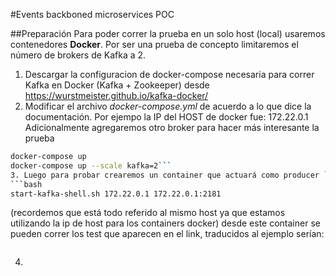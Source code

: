#Events backboned microservices POC

##Preparación
Para poder correr la prueba en un solo host (local) usaremos contenedores **Docker**. Por ser una prueba de concepto limitaremos el número de brokers de Kafka a 2.

1. Descargar la configuracion de docker-compose necesaria para correr Kafka en Docker (Kafka + Zookeeper) desde https://wurstmeister.github.io/kafka-docker/
2. Modificar el archivo *docker-compose.yml* de acuerdo a lo que dice la documentación. Por ejempo la IP del HOST de docker fue: 172.22.0.1
Adicionalmente agregaremos otro broker para hacer más interesante la prueba
```bash
docker-compose up
docker-compose up --scale kafka=2```
3. Luego para probar crearemos un container que actuará como producer `start-kafka-shell.sh <DOCKER_HOST_IP> <ZK_HOST:ZK_PORT>`, según el ejemplo sería
```bash
start-kafka-shell.sh 172.22.0.1 172.22.0.1:2181
```
(recordemos que está todo referido al mismo host ya que estamos utilizando la ip de host para los containers docker)
desde este container se pueden correr los test que aparecen en el link, traducidos al ejemplo serían:
```bash

```
4. 

